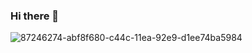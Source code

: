 ### Hi there 👋

![87246274-abf8f680-c44c-11ea-92e9-d1ee74ba5984](https://github.com/sinamombeiny/sinamombeiny/assets/79528308/21fd0043-1c48-4f4e-b3f4-60f3ca4d58ac)
